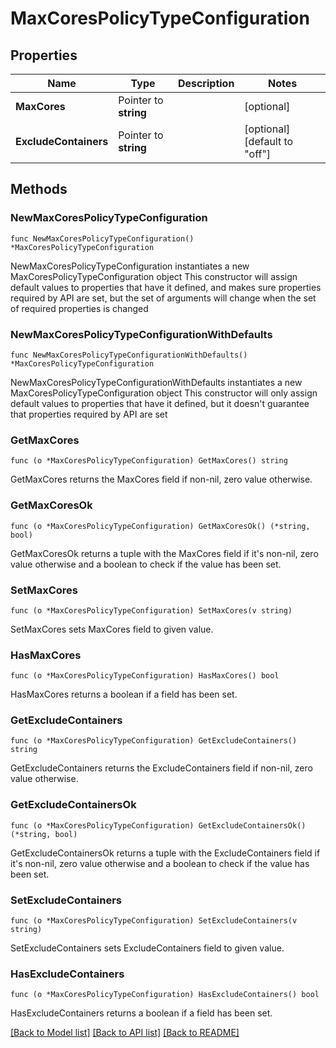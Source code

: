 # MaxCoresPolicyTypeConfiguration

## Properties

Name | Type | Description | Notes
------------ | ------------- | ------------- | -------------
**MaxCores** | Pointer to **string** |  | [optional] 
**ExcludeContainers** | Pointer to **string** |  | [optional] [default to "off"]

## Methods

### NewMaxCoresPolicyTypeConfiguration

`func NewMaxCoresPolicyTypeConfiguration() *MaxCoresPolicyTypeConfiguration`

NewMaxCoresPolicyTypeConfiguration instantiates a new MaxCoresPolicyTypeConfiguration object
This constructor will assign default values to properties that have it defined,
and makes sure properties required by API are set, but the set of arguments
will change when the set of required properties is changed

### NewMaxCoresPolicyTypeConfigurationWithDefaults

`func NewMaxCoresPolicyTypeConfigurationWithDefaults() *MaxCoresPolicyTypeConfiguration`

NewMaxCoresPolicyTypeConfigurationWithDefaults instantiates a new MaxCoresPolicyTypeConfiguration object
This constructor will only assign default values to properties that have it defined,
but it doesn't guarantee that properties required by API are set

### GetMaxCores

`func (o *MaxCoresPolicyTypeConfiguration) GetMaxCores() string`

GetMaxCores returns the MaxCores field if non-nil, zero value otherwise.

### GetMaxCoresOk

`func (o *MaxCoresPolicyTypeConfiguration) GetMaxCoresOk() (*string, bool)`

GetMaxCoresOk returns a tuple with the MaxCores field if it's non-nil, zero value otherwise
and a boolean to check if the value has been set.

### SetMaxCores

`func (o *MaxCoresPolicyTypeConfiguration) SetMaxCores(v string)`

SetMaxCores sets MaxCores field to given value.

### HasMaxCores

`func (o *MaxCoresPolicyTypeConfiguration) HasMaxCores() bool`

HasMaxCores returns a boolean if a field has been set.

### GetExcludeContainers

`func (o *MaxCoresPolicyTypeConfiguration) GetExcludeContainers() string`

GetExcludeContainers returns the ExcludeContainers field if non-nil, zero value otherwise.

### GetExcludeContainersOk

`func (o *MaxCoresPolicyTypeConfiguration) GetExcludeContainersOk() (*string, bool)`

GetExcludeContainersOk returns a tuple with the ExcludeContainers field if it's non-nil, zero value otherwise
and a boolean to check if the value has been set.

### SetExcludeContainers

`func (o *MaxCoresPolicyTypeConfiguration) SetExcludeContainers(v string)`

SetExcludeContainers sets ExcludeContainers field to given value.

### HasExcludeContainers

`func (o *MaxCoresPolicyTypeConfiguration) HasExcludeContainers() bool`

HasExcludeContainers returns a boolean if a field has been set.


[[Back to Model list]](../README.md#documentation-for-models) [[Back to API list]](../README.md#documentation-for-api-endpoints) [[Back to README]](../README.md)


